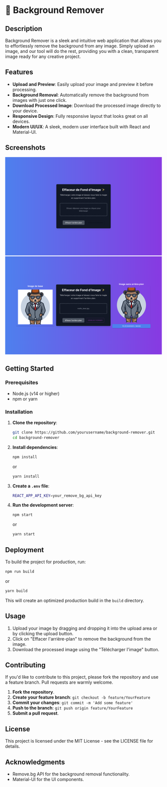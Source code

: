 # 🎨 Background Remover

## Description

Background Remover is a sleek and intuitive web application that allows you to effortlessly remove the background from any image. Simply upload an image, and our tool will do the rest, providing you with a clean, transparent image ready for any creative project.

## Features

- **Upload and Preview**: Easily upload your image and preview it before processing.
- **Background Removal**: Automatically remove the background from images with just one click.
- **Download Processed Image**: Download the processed image directly to your device.
- **Responsive Design**: Fully responsive layout that looks great on all devices.
- **Modern UI/UX**: A sleek, modern user interface built with React and Material-UI.

## Screenshots

![alt text](https://github.com/IsoardiMarius/remove-bg-app/blob/main/src/assets/screenshot_1.png?raw=true)
![alt text](https://github.com/IsoardiMarius/remove-bg-app/blob/main/src/assets/screenshot_2.png?raw=true)


## Getting Started

### Prerequisites

- Node.js (v14 or higher)
- npm or yarn

### Installation

1. **Clone the repository**:

   ```bash
   git clone https://github.com/yourusername/background-remover.git
   cd background-remover
   ```

2. **Install dependencies**:

   ```bash
   npm install
   ```

   or

   ```bash
   yarn install
   ```

3. **Create a `.env` file**:

   ```bash
   REACT_APP_API_KEY=your_remove_bg_api_key
   ```

4. **Run the development server**:

   ```bash
   npm start
   ```

   or

   ```bash
   yarn start
   ```

## Deployment

To build the project for production, run:

```bash
npm run build
```

or

```bash
yarn build
```

This will create an optimized production build in the `build` directory.

## Usage

1. Upload your image by dragging and dropping it into the upload area or by clicking the upload button.
2. Click on "Effacer l'arrière-plan" to remove the background from the image.
3. Download the processed image using the "Télécharger l'image" button.

## Contributing

If you'd like to contribute to this project, please fork the repository and use a feature branch. Pull requests are warmly welcome.

1. **Fork the repository**.
2. **Create your feature branch**: `git checkout -b feature/YourFeature`
3. **Commit your changes**: `git commit -m 'Add some feature'`
4. **Push to the branch**: `git push origin feature/YourFeature`
5. **Submit a pull request**.

## License

This project is licensed under the MIT License - see the LICENSE file for details.

## Acknowledgments

- Remove.bg API for the background removal functionality.
- Material-UI for the UI components.

